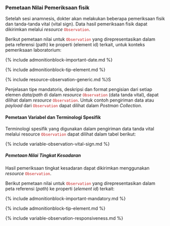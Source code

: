 ### Pemetaan Nilai Pemeriksaan fisik
Setelah sesi anamnesis, dokter akan melakukan beberapa pemeriksaan fisik dan tanda-tanda vital (vital sign). Data hasil pemeriksaan fisik dapat dikirimkan melalui *resource* <span style="color:#c81e1e">`Observation`</span>.

Berikut pemetaan nilai untuk <span style="color:#c81e1e">`Observation`</span> yang direpresentasikan dalam peta referensi (path) ke properti (element id) terkait, untuk konteks pemeriksaan laboratorium:

{% include admonitionblock-important-date.md %}

{% include admonitionblock-tip-element.md %}

{% include resource-observation-generic.md %}S

Penjelasan tipe mandatoris, deskripsi dan format pengisian dari setiap elemen *data/path* di dalam *resource* <span style="color:#c81e1e">`Observation`</span> (data tanda vital), dapat dilihat dalam *resource* <span style="color:#c81e1e">`Observation`</span>. Untuk contoh pengiriman data atau *payload* dari <span style="color:#c81e1e">`Observation`</span> dapat dilihat dalam *Postman Collection*.

#### Pemetaan Variabel dan Terminologi Spesifik

Terminologi spesifik yang digunakan dalam pengiriman data tanda vital melalui resource <span style="color:#c81e1e">`Observation`</span> dapat dilihat dalam tabel berikut:

{% include variable-observation-vital-sign.md %}

##### Pemetaan Nilai Tingkat Kesadaran

Hasil pemeriksaan tingkat kesadaran dapat dikirimkan menggunakan *resource* <span style="color:#c81e1e">`Observation`</span>.

Berikut pemetaan nilai untuk <span style="color:#c81e1e">`Observation`</span> yang direpresentasikan dalam peta referensi (*path*) ke properti (*element id*) terkait:

{% include admonitionblock-important-mandatory.md %}

{% include admonitionblock-tip-element.md %}

{% include variable-observation-responsiveness.md %}
